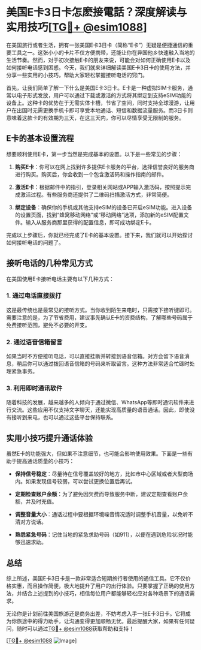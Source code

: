 # 美国E卡3日卡怎麽接電話？深度解读与实用技巧[[TG💪+ @esim1088](https://t.me/s/esim1088)]

在美国旅行或者生活，拥有一张美国E卡3日卡（简称“E卡”）无疑是便捷通信的重要工具之一。这张小小的卡片不仅方便携带，还能让你在异国他乡快速融入当地的生活节奏。然而，对于初次接触E卡的朋友来说，可能会对如何正确使用E卡以及如何接听电话感到困惑。今天，我们就来详细解读美国E卡3日卡的使用方法，并分享一些实用的小技巧，帮助大家轻松掌握接听电话的窍门。

首先，让我们简单了解一下什么是美国E卡3日卡。E卡是一种虚拟SIM卡服务，通常以电子形式发放，用户可以通过下载或激活的方式将其绑定到支持eSIM功能的设备上。这种卡的优势在于无需实体卡槽，节省了空间，同时支持全球漫游，让用户在出国时无需更换手机卡即可享受本地通话、短信和数据流量服务。而3日卡则意味着这款卡的有效期为三天，在这三天内，你可以尽情享受无限制的服务。

## E卡的基本设置流程

想要顺利使用E卡，第一步当然是完成基本的设置。以下是一些常见的步骤：

1. **购买E卡**：你可以在网上找到许多提供E卡服务的平台，选择信誉良好的服务商进行购买。购买后，你会收到一个包含激活码和操作指南的邮件。
   
2. **激活E卡**：根据邮件中的指引，登录相关网站或APP输入激活码，按照提示完成激活过程。有些服务商还提供了二维码扫描激活方式，非常简便。

3. **绑定设备**：确保你的手机或其他支持eSIM的设备已开启eSIM功能。进入设备的设置页面，找到“蜂窝移动网络”或“移动网络”选项，添加新的eSIM配置文件。输入从服务商那里获得的配置信息，即可成功绑定E卡。

完成以上步骤后，你就已经完成了E卡的基本设置。接下来，我们就可以开始探讨如何接听电话的问题了。

## 接听电话的几种常见方式

在美国使用E卡接听电话主要有以下几种方式：

### 1. **通过电话直接拨打**

这是最传统也是最常见的接听方式。当你收到陌生来电时，只需按下接听键即可。需要注意的是，为了节省费用，建议事先确认E卡的资费结构，了解哪些号码属于免费接听范围，避免不必要的开支。

### 2. **通过语音信箱留言**

如果当时不方便接听电话，可以直接挂断并转接到语音信箱。对方会留下语音消息，稍后你可以通过拨回语音信箱的号码来听取留言。这种方法非常适合忙碌时处理紧急事务。

### 3. **利用即时通讯软件**

随着科技的发展，越来越多的人倾向于通过微信、WhatsApp等即时通讯软件来进行交流。这些应用不仅支持文字聊天，还能实现高质量的语音通话。因此，即使没有接听到来电，也可以通过这些平台保持联系。

## 实用小技巧提升通话体验

虽然E卡的功能强大，但如果不注意细节，也可能会影响使用效果。下面是一些有助于提高通话质量的小技巧：

- **保持信号稳定**：尽量待在信号覆盖较好的地方，比如市中心区域或者大型商场内。如果发现信号较弱，可以尝试更换位置后再试。

- **定期检查账户余额**：为了避免因欠费而导致服务中断，建议定期查看账户余额，并及时充值。

- **调整音量大小**：通话过程中要根据环境噪音情况适时调整手机音量，以免听不清对方说话。

- **熟悉紧急号码**：记住当地的紧急求助号码（如911），以便在遇到危险状况时能够迅速求助。

## 总结

综上所述，美国E卡3日卡是一款非常适合短期旅行者使用的通信工具。它不仅价格实惠，而且操作简便，极大地提升了用户的出行体验。只要掌握了正确的使用方法，并结合上述提到的小技巧，相信每位用户都能够轻松应对各种场景下的通话需求。

无论你是计划前往美国旅游还是商务出差，不妨考虑入手一张E卡3日卡。它将成为你旅途中的得力助手，让沟通变得更加顺畅无忧。最后提醒大家，如果有任何疑问，随时可以通过[TG💪+ @esim1088](https://t.me/s/esim1088)获取帮助和支持！

[[TG💪+ @esim1088](https://t.me/s/esim1088) ![Image](https://i.postimg.cc/4NQfJmqS/Snipaste-2025-05-13-00-14-12.png)]